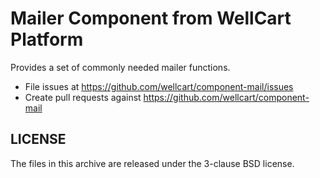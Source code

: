 Mailer Component from WellCart Platform
=========================

Provides a set of commonly needed mailer functions.

- File issues at https://github.com/wellcart/component-mail/issues
- Create pull requests against https://github.com/wellcart/component-mail

LICENSE
-------

The files in this archive are released under the 3-clause BSD license.

